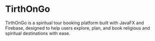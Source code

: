 # TirthOnGo
TirthOnGo is a spiritual tour booking platform built with JavaFX and Firebase, designed to help users explore, plan, and book religious and spiritual destinations with ease.

